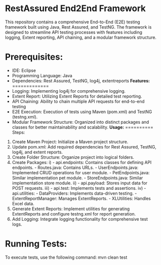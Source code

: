 RestAssured End2End Framework
=============================
This repository contains a comprehensive End-to-End (E2E) testing framework built using Java, Rest Assured, and TestNG. The framework is designed to streamline API testing processes with features including logging, Extent reporting, API chaining, and a modular framework structure.

**Prerequisites:**
==================
-	IDE: Eclipse
-	Programming Language: Java
-	Dependencies: Rest Assured, TestNG, log4j, extentreports
**Features:**
=============
- Logging: Implementing log4j for comprehensive logging.
-  Extent Report: Utilizing Extent Reports for detailed test reporting.
-  API Chaining: Ability to chain multiple API requests for end-to-end testing      
-  E2E Execution: Execution of tests using Maven (pom.xml) and TestNG (testng.xml).
-  Modular Framework Structure: Organized into distinct packages and classes for better maintainability and scalability.
**Usage:**
==========
Steps:
1. Create Maven Project: Initialize a Maven project structure.
2. Update pom.xml: Add required dependencies for Rest Assured, TestNG, log4j, and          extent reports.
3. Create Folder Structure: Organize project into logical folders.
4. Create Packages:
  i) - api.endpoints: Contains classes for defining API endpoints.
    	 - Routes.java: Contains URLs.
     	 - UserEndpoints.java: Implemented CRUD operations for user module.
       - PetEndpoints.java: Similar implementation pet module.
    	 - StoreEndpoints.java: Similar implementation store module.
  ii)  - api.payload: Stores input data for POST requests.
  iii) - api.test: Implements tests and assertions.
  iv) - api.utilities:
       - DataProviders: Implements data-driven testing.
       - ExtentReportManager: Manages ExtentReports.
       - XLUtilities: Handles Excel data.
5. Generate Extent Reports: Implement utilities for generating ExtentReports and configure testng.xml for report generation.
6. Add Logging: Integrate logging functionality for comprehensive test logs.

**Running Tests:**
==================
To execute tests, use the following command:
mvn clean test

